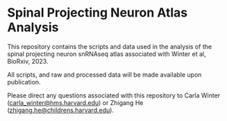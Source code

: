 # Spinal Projecting Neuron Atlas Analysis
This repository contains the scripts and data used in the analysis of the spinal projecting neuron snRNAseq atlas associated with Winter et al, BioRxiv, 2023.

All scripts, and raw and processed data will be made available upon publication.

Please direct any questions associated with this repository to Carla Winter (carla_winter@hms.harvard.edu) or Zhigang He (zhigang.he@childrens.harvard.edu).
